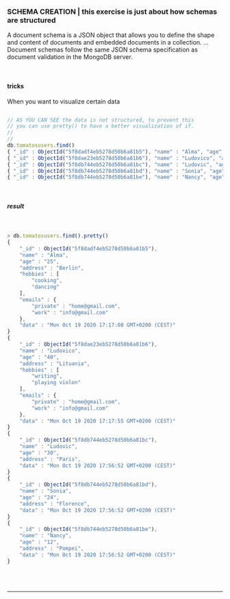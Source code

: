 ### SCHEMA CREATION | this exercise is just about how schemas are structured

<p>A document schema is a JSON object that allows you to define the shape and content of documents and embedded documents in a collection. ... Document schemas follow the same JSON schema specification as document validation in the MongoDB server.
</p>

<br>

#### tricks

<p>When you want to visualize certain data</p>

```javascript

// AS YOU CAN SEE the data is not structured, to prevent this
// you can use pretty() to have a better visualization of if.
//
//
db.tomatosusers.find()
{ "_id" : ObjectId("5f8dadf4eb5278d50b6a81b5"), "name" : "Alma", "age" : "25", "address" : "Berlin", "hobbies" : [ "cooking", "dancing" ], "emails" : { "private" : "home@gmail.com", "work" : "info@gmail.com" }, "data" : "Mon Oct 19 2020 17:17:08 GMT+0200 (CEST)" }
{ "_id" : ObjectId("5f8dae23eb5278d50b6a81b6"), "name" : "Ludovico", "age" : "40", "address" : "Lituania", "hobbies" : [ "writing", "playing violon" ], "emails" : { "private" : "home@gmail.com", "work" : "info@gmail.com" }, "data" : "Mon Oct 19 2020 17:17:55 GMT+0200 (CEST)" }
{ "_id" : ObjectId("5f8db744eb5278d50b6a81bc"), "name" : "Ludovic", "age" : "30", "address" : "Paris", "data" : "Mon Oct 19 2020 17:56:52 GMT+0200 (CEST)" }
{ "_id" : ObjectId("5f8db744eb5278d50b6a81bd"), "name" : "Sonia", "age" : "24", "address" : "Florence", "data" : "Mon Oct 19 2020 17:56:52 GMT+0200 (CEST)" }
{ "_id" : ObjectId("5f8db744eb5278d50b6a81be"), "name" : "Nancy", "age" : "12", "address" : "Pompei", "data" : "Mon Oct 19 2020 17:56:52 GMT+0200 (CEST)" }

```

<br>

##### result

<br>

```javascript
> db.tomatosusers.find().pretty()
{
	"_id" : ObjectId("5f8dadf4eb5278d50b6a81b5"),
	"name" : "Alma",
	"age" : "25",
	"address" : "Berlin",
	"hobbies" : [
		"cooking",
		"dancing"
	],
	"emails" : {
		"private" : "home@gmail.com",
		"work" : "info@gmail.com"
	},
	"data" : "Mon Oct 19 2020 17:17:08 GMT+0200 (CEST)"
}
{
	"_id" : ObjectId("5f8dae23eb5278d50b6a81b6"),
	"name" : "Ludovico",
	"age" : "40",
	"address" : "Lituania",
	"hobbies" : [
		"writing",
		"playing violon"
	],
	"emails" : {
		"private" : "home@gmail.com",
		"work" : "info@gmail.com"
	},
	"data" : "Mon Oct 19 2020 17:17:55 GMT+0200 (CEST)"
}
{
	"_id" : ObjectId("5f8db744eb5278d50b6a81bc"),
	"name" : "Ludovic",
	"age" : "30",
	"address" : "Paris",
	"data" : "Mon Oct 19 2020 17:56:52 GMT+0200 (CEST)"
}
{
	"_id" : ObjectId("5f8db744eb5278d50b6a81bd"),
	"name" : "Sonia",
	"age" : "24",
	"address" : "Florence",
	"data" : "Mon Oct 19 2020 17:56:52 GMT+0200 (CEST)"
}
{
	"_id" : ObjectId("5f8db744eb5278d50b6a81be"),
	"name" : "Nancy",
	"age" : "12",
	"address" : "Pompei",
	"data" : "Mon Oct 19 2020 17:56:52 GMT+0200 (CEST)"
}

```

<br>
<br>

<hr>

<br>
<br>
